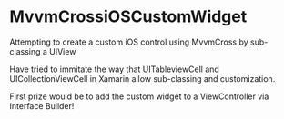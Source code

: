 MvvmCrossiOSCustomWidget
========================

Attempting to create a custom iOS control using MvvmCross by sub-classing a UIView

Have tried to immitate the way that UITableviewCell and UICollectionViewCell in Xamarin allow sub-classing and customization. 

First prize would be to add the custom widget to a ViewController via Interface Builder!
